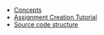 - [Concepts](concepts.md)
- [Assignment Creation Tutorial](assignment-creation.md)
- [Source code structure](code-folder-structure.md)